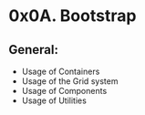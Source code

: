 # 0x0A. Bootstrap

## General:

- Usage of Containers
- Usage of the Grid system
- Usage of Components
- Usage of Utilities